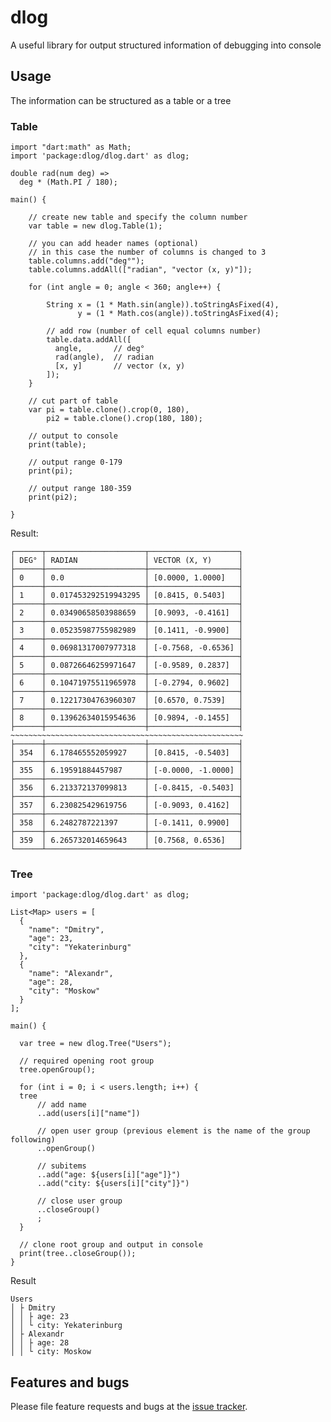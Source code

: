 # dlog

A useful library for output structured information of debugging into console

## Usage

The information can be structured as a table or a tree

### Table

    import "dart:math" as Math;
    import 'package:dlog/dlog.dart' as dlog;
    
    double rad(num deg) =>
      deg * (Math.PI / 180);
    
    main() {
    
        // create new table and specify the column number
        var table = new dlog.Table(1);
        
        // you can add header names (optional)
        // in this case the number of columns is changed to 3
        table.columns.add("deg°");
        table.columns.addAll(["radian", "vector (x, y)"]);
        
        for (int angle = 0; angle < 360; angle++) {
            
            String x = (1 * Math.sin(angle)).toStringAsFixed(4),
                   y = (1 * Math.cos(angle)).toStringAsFixed(4);
            
            // add row (number of cell equal columns number)
            table.data.addAll([
              angle,       // deg°
              rad(angle),  // radian
              [x, y]       // vector (x, y)
            ]);
        }
        
        // cut part of table
        var pi = table.clone().crop(0, 180),
            pi2 = table.clone().crop(180, 180);
        
        // output to console
        print(table);
        
        // output range 0-179
        print(pi);
        
        // output range 180-359
        print(pi2);
    
    }

Result:

    ┌──────┬──────────────────────┬────────────────────┐
    │ DEG° │ RADIAN               │ VECTOR (X, Y)      │
    ├──────┼──────────────────────┼────────────────────┤
    │ 0    │ 0.0                  │ [0.0000, 1.0000]   │
    ├──────┼──────────────────────┼────────────────────┤
    │ 1    │ 0.017453292519943295 │ [0.8415, 0.5403]   │
    ├──────┼──────────────────────┼────────────────────┤
    │ 2    │ 0.03490658503988659  │ [0.9093, -0.4161]  │
    ├──────┼──────────────────────┼────────────────────┤
    │ 3    │ 0.05235987755982989  │ [0.1411, -0.9900]  │
    ├──────┼──────────────────────┼────────────────────┤
    │ 4    │ 0.06981317007977318  │ [-0.7568, -0.6536] │
    ├──────┼──────────────────────┼────────────────────┤
    │ 5    │ 0.08726646259971647  │ [-0.9589, 0.2837]  │
    ├──────┼──────────────────────┼────────────────────┤
    │ 6    │ 0.10471975511965978  │ [-0.2794, 0.9602]  │
    ├──────┼──────────────────────┼────────────────────┤
    │ 7    │ 0.12217304763960307  │ [0.6570, 0.7539]   │
    ├──────┼──────────────────────┼────────────────────┤
    │ 8    │ 0.13962634015954636  │ [0.9894, -0.1455]  │
    ├──────┼──────────────────────┼────────────────────┤
    ~~~~~~~~~~~~~~~~~~~~~~~~~~~~~~~~~~~~~~~~~~~~~~~~~~~~
    ├──────┼──────────────────────┼────────────────────┤
    │ 354  │ 6.178465552059927    │ [0.8415, -0.5403]  │
    ├──────┼──────────────────────┼────────────────────┤
    │ 355  │ 6.19591884457987     │ [-0.0000, -1.0000] │
    ├──────┼──────────────────────┼────────────────────┤
    │ 356  │ 6.213372137099813    │ [-0.8415, -0.5403] │
    ├──────┼──────────────────────┼────────────────────┤
    │ 357  │ 6.230825429619756    │ [-0.9093, 0.4162]  │
    ├──────┼──────────────────────┼────────────────────┤
    │ 358  │ 6.2482787221397      │ [-0.1411, 0.9900]  │
    ├──────┼──────────────────────┼────────────────────┤
    │ 359  │ 6.265732014659643    │ [0.7568, 0.6536]   │
    └──────┴──────────────────────┴────────────────────┘

### Tree

    import 'package:dlog/dlog.dart' as dlog;
    
    List<Map> users = [
      {
        "name": "Dmitry",
        "age": 23,
        "city": "Yekaterinburg"
      },
      {
        "name": "Alexandr",
        "age": 28,
        "city": "Moskow"
      }
    ];
    
    main() {
      
      var tree = new dlog.Tree("Users");
      
      // required opening root group
      tree.openGroup();
      
      for (int i = 0; i < users.length; i++) {
      tree
          // add name
          ..add(users[i]["name"])
          
          // open user group (previous element is the name of the group following)
          ..openGroup()
          
          // subitems
          ..add("age: ${users[i]["age"]}")
          ..add("city: ${users[i]["city"]}")
          
          // close user group
          ..closeGroup()
          ;
      }
      
      // clone root group and output in console
      print(tree..closeGroup());
    }

Result

    Users
    │ ├ Dmitry
    │ │ ├ age: 23
    │ │ └ city: Yekaterinburg
    │ ├ Alexandr
    │ │ ├ age: 28
    │ │ └ city: Moskow

## Features and bugs

Please file feature requests and bugs at the [issue tracker][tracker].

[tracker]: https://github.com/vdakalov/DLog